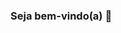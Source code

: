 ### Seja bem-vindo(a) 👋

<!--
**alisonrib17/alisonrib17** is a ✨ _special_ ✨ repository because its `README.md` (this file) appears on your GitHub profile.

- :man: Eu me chamo Alison

